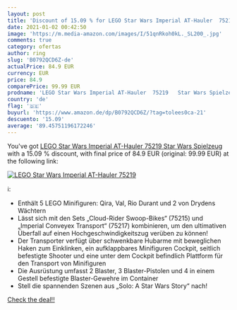 ```yaml
---
layout: post
title: 'Discount of 15.09 % for LEGO Star Wars Imperial AT-Hauler  75219'
date: 2021-01-02 00:42:50
image: 'https://m.media-amazon.com/images/I/51qnRkoh0kL._SL200_.jpg'
comments: true
category: ofertas
author: ring
slug: 'B0792QCD6Z-de'
actualPrice: 84.9 EUR
currency: EUR
price: 84.9
comparePrice: 99.99 EUR
prodname: 'LEGO Star Wars Imperial AT-Hauler  75219   Star Wars Spielzeug'
country: 'de'
flag: '🇩🇪'
buyurl: 'https://www.amazon.de/dp/B0792QCD6Z/?tag=tolees0ca-21'
descuento: '15.09'
average: '89.45751196172246'
---
```


You've got [LEGO Star Wars Imperial AT-Hauler  75219   Star Wars Spielzeug](https://www.amazon.de/dp/B0792QCD6Z/?tag=tolees0ca-21) with a  15.09 % discount, with final price of 84.9 EUR (original: 99.99 EUR) at the following link:

[![LEGO Star Wars Imperial AT-Hauler  75219](https://m.media-amazon.com/images/I/51qnRkoh0kL._SL200_.jpg)](https://www.amazon.de/dp/B0792QCD6Z/?tag=tolees0ca-21)

ℹ️:

- Enthält 5 LEGO Minifiguren: Qira, Val, Rio Durant und 2 von Drydens Wächtern
- Lässt sich mit den Sets „Cloud-Rider Swoop-Bikes“ (75215) und „Imperial Conveyex Transport“ (75217) kombinieren, um den ultimativen Überfall auf einen Hochgeschwindigkeitszug verüben zu können!
- Der Transporter verfügt über schwenkbare Hubarme mit beweglichen Haken zum Einklinken, ein aufklappbares Minifiguren Cockpit, seitlich befestigte Shooter und eine unter dem Cockpit befindlich Plattform für den Transport von Minifiguren
- Die Ausrüstung umfasst 2 Blaster, 3 Blaster-Pistolen und 4 in einem Gestell befestigte Blaster-Gewehre im Container
- Stell die spannenden Szenen aus „Solo: A Star Wars Story“ nach!

[Check the deal!!](https://www.amazon.de/dp/B0792QCD6Z/?tag=tolees0ca-21)
